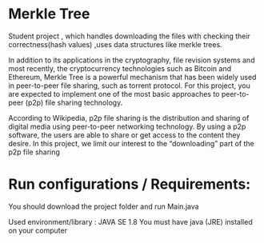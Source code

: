 # Merkle Tree
Student project , which handles downloading the files with checking their correctness(hash values) ,uses data structures like merkle trees.

In addition to its applications in the cryptography, file revision systems and most recently,
the cryptocurrency technologies such as Bitcoin and Ethereum, Merkle Tree is a powerful
mechanism that has been widely used in peer-to-peer file sharing, such as torrent protocol.
For this project, you are expected to implement one of the most basic approaches to
peer-to-peer (p2p) file sharing technology.


According to Wikipedia, p2p file sharing is the distribution and sharing of digital media
using peer-to-peer networking technology. By using a p2p software, the users are able to
share or get access to the content they desire. In this project, we limit our interest to the
“downloading” part of the p2p file sharing



# Run configurations / Requirements:

You should download the project folder and run Main.java 

Used environment/library : JAVA SE 1.8
You must have java (JRE) installed on your computer
